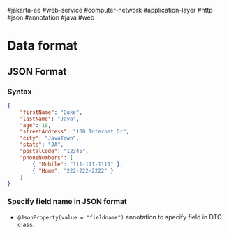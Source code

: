 #jakarta-ee #web-service #computer-network #application-layer #http #json #annotation #java #web 

# Data format
## JSON Format
### Syntax
```json
{
	"firstName": "Duke",
	"lastName": "Java",
	"age": 18,
	"streetAddress": "100 Internet Dr",
	"city": "JavaTown",
	"state": "JA",
	"postalCode": "12345",
	"phoneNumbers": [
		{ "Mobile": "111-111-1111" },
		{ "Home": "222-222-2222" }
	]
}
```
### Specify field name in JSON format
- `@JsonProperty(value = "fieldname")` annotation to specify field in DTO class.